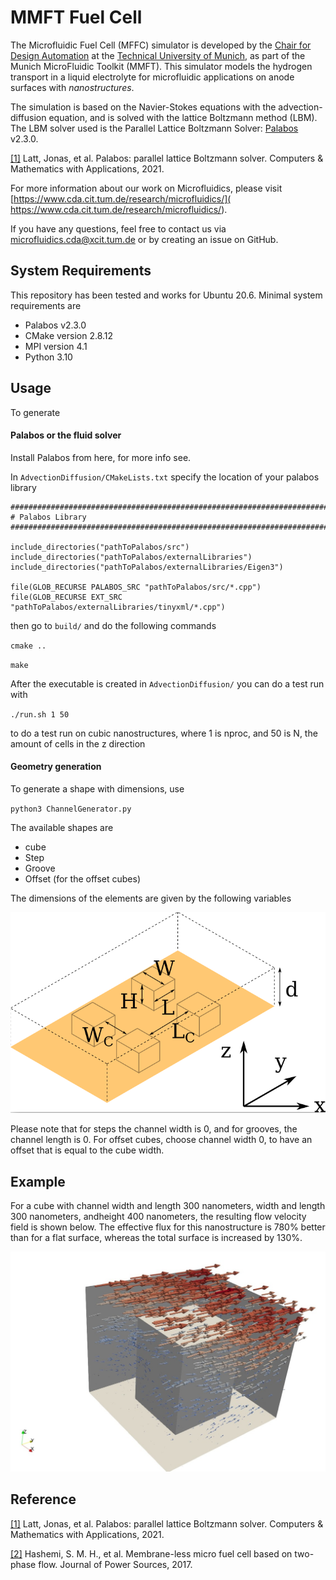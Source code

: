 # MMFT Fuel Cell

The Microfluidic Fuel Cell (MFFC) simulator is developed by the [Chair for Design Automation](https://www.cda.cit.tum.de/) at the [Technical University of Munich](https://www.tum.de/), as part of the Munich MicroFluidic Toolkit (MMFT). This simulator models the hydrogen transport in a liquid electrolyte for microfluidic applications on anode surfaces with _nanostructures_.

The simulation is based on the Navier-Stokes equations with the advection-diffusion equation, and is solved with the lattice Boltzmann method (LBM). The LBM solver used is the Parallel Lattice Boltzmann Solver: [Palabos](https://palabos.unige.ch/) v2.3.0.

[[1]](https://doi.org/10.1016/j.camwa.2020.03.022)  Latt, Jonas, et al. Palabos: parallel lattice Boltzmann solver. Computers & Mathematics with Applications, 2021.

For more information about our work on Microfluidics, please visit [https://www.cda.cit.tum.de/research/microfluidics/]( https://www.cda.cit.tum.de/research/microfluidics/).

If you have any questions, feel free to contact us via [microfluidics.cda@xcit.tum.de](microfluidics.cda@xcit.tum.de) or by creating an issue on GitHub.

## System Requirements
This repository has been tested and works for Ubuntu 20.6. Minimal system requirements are

* Palabos v2.3.0
* CMake version 2.8.12
* MPI version 4.1
* Python 3.10

## Usage

To generate

#### Palabos or the fluid solver
Install Palabos from here, for more info see.

In `AdvectionDiffusion/CMakeLists.txt` specify the location of your palabos library

```
###############################################################################
# Palabos Library
###############################################################################

include_directories("pathToPalabos/src")
include_directories("pathToPalabos/externalLibraries")
include_directories("pathToPalabos/externalLibraries/Eigen3")

file(GLOB_RECURSE PALABOS_SRC "pathToPalabos/src/*.cpp")
file(GLOB_RECURSE EXT_SRC "pathToPalabos/externalLibraries/tinyxml/*.cpp")
```

then go to `build/` and do the following commands

`cmake ..`

`make`

After the executable is created in `AdvectionDiffusion/` you can do a test run with

`./run.sh 1 50`

to do a test run on cubic nanostructures, where 1 is nproc, and 50 is N, the amount of cells in the z direction

#### Geometry generation

To generate a shape with dimensions, use

`python3 ChannelGenerator.py`

The available shapes are

* cube
* Step
* Groove
* Offset (for the offset cubes)

The dimensions of the elements are given by the following variables

![](images/Nanostructures.png)

Please note that for steps the channel width is 0, and for grooves, the channel length is 0. For offset cubes, choose channel width 0, to have an offset that is equal to the cube width.

## Example

For a cube with channel width and length 300 nanometers, width and length 300 nanometers, andheight 400 nanometers, the resulting flow velocity field is shown below. The effective flux for this nanostructure is 780% better than for a flat surface, whereas the total surface is increased by 130%.

![](images/Example.jpeg)

## Reference
[[1]](https://doi.org/10.1016/j.camwa.2020.03.022)  Latt, Jonas, et al. Palabos: parallel lattice Boltzmann solver. Computers & Mathematics with Applications, 2021.

[[2]](https://doi.org/10.1016/j.jpowsour.2017.02.079) Hashemi, S. M. H., et al. Membrane-less micro fuel cell based on two-phase flow. Journal of Power Sources, 2017.
